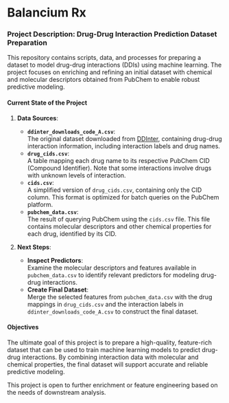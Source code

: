 # Balancium Rx


### Project Description: Drug-Drug Interaction Prediction Dataset Preparation

This repository contains scripts, data, and processes for preparing a dataset to model drug-drug interactions (DDIs) using machine learning. The project focuses on enriching and refining an initial dataset with chemical and molecular descriptors obtained from PubChem to enable robust predictive modeling.

#### Current State of the Project

1. **Data Sources**:
   - **`ddinter_downloads_code_A.csv`**:  
     The original dataset downloaded from [DDInter](https://ddinter.scbdd.com), containing drug-drug interaction information, including interaction labels and drug names.
   - **`drug_cids.csv`**:  
     A table mapping each drug name to its respective PubChem CID (Compound Identifier). Note that some interactions involve drugs with unknown levels of interaction.
   - **`cids.csv`**:  
     A simplified version of `drug_cids.csv`, containing only the CID column. This format is optimized for batch queries on the PubChem platform.
   - **`pubchem_data.csv`**:  
     The result of querying PubChem using the `cids.csv` file. This file contains molecular descriptors and other chemical properties for each drug, identified by its CID.

2. **Next Steps**:
   - **Inspect Predictors**:  
     Examine the molecular descriptors and features available in `pubchem_data.csv` to identify relevant predictors for modeling drug-drug interactions.
   - **Create Final Dataset**:  
     Merge the selected features from `pubchem_data.csv` with the drug mappings in `drug_cids.csv` and the interaction labels in `ddinter_downloads_code_A.csv` to construct the final dataset.

#### Objectives
The ultimate goal of this project is to prepare a high-quality, feature-rich dataset that can be used to train machine learning models to predict drug-drug interactions. By combining interaction data with molecular and chemical properties, the final dataset will support accurate and reliable predictive modeling. 

This project is open to further enrichment or feature engineering based on the needs of downstream analysis.
